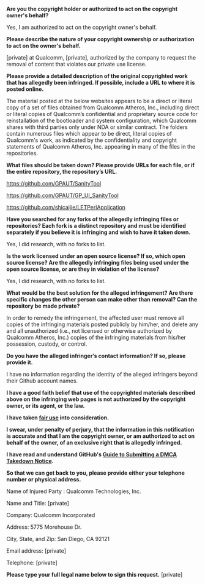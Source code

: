 **Are you the copyright holder or authorized to act on the copyright owner's behalf?**

Yes, I am authorized to act on the copyright owner's behalf.

**Please describe the nature of your copyright ownership or authorization to act on the owner's behalf.**

[private] at Qualcomm, [private], authorized by the company to request the removal of content that violates our private use license.

**Please provide a detailed description of the original copyrighted work that has allegedly been infringed. If possible, include a URL to where it is posted online.**

The material posted at the below websites appears to be a direct or literal copy of a set of files obtained from Qualcomm Atheros, Inc., including direct or literal copies of Qualcomm’s confidential and proprietary source code for reinstallation of the bootloader and system configuration, which Qualcomm shares with third parties only under NDA or similar contract. The folders contain numerous files which appear to be direct, literal copies of Qualcomm's work, as indicated by the confidentiality and copyright statements of Qualcomm Atheros, Inc. appearing in many of the files in the repositories.

**What files should be taken down? Please provide URLs for each file, or if the entire repository, the repository’s URL.**

https://github.com/GPAUT/SanityTool

https://github.com/GPAUT/GP_UI_SanityTool

https://github.com/shicaijie/LETPerlApplication

**Have you searched for any forks of the allegedly infringing files or repositories? Each fork is a distinct repository and must be identified separately if you believe it is infringing and wish to have it taken down.**

Yes, I did research, with no forks to list.

**Is the work licensed under an open source license? If so, which open source license? Are the allegedly infringing files being used under the open source license, or are they in violation of the license?**

Yes, I did research, with no forks to list.

**What would be the best solution for the alleged infringement? Are there specific changes the other person can make other than removal? Can the repository be made private?**

In order to remedy the infringement, the affected user must remove all copies of the infringing materials posted publicly by him/her, and delete any and all unauthorized (i.e., not licensed or otherwise authorized by Qualcomm Atheros, Inc.) copies of the infringing materials from his/her possession, custody, or control.

**Do you have the alleged infringer’s contact information? If so, please provide it.**

I have no information regarding the identity of the alleged infringers beyond their Github account names.

**I have a good faith belief that use of the copyrighted materials described above on the infringing web pages is not authorized by the copyright owner, or its agent, or the law.**

**I have taken <a href="https://www.lumendatabase.org/topics/22">fair use</a> into consideration.**

**I swear, under penalty of perjury, that the information in this notification is accurate and that I am the copyright owner, or am authorized to act on behalf of the owner, of an exclusive right that is allegedly infringed.**

**I have read and understand GitHub's <a href="https://help.github.com/articles/guide-to-submitting-a-dmca-takedown-notice/">Guide to Submitting a DMCA Takedown Notice</a>.**

**So that we can get back to you, please provide either your telephone number or physical address.**

Name of Injured Party : Qualcomm Technologies, Inc.

Name and Title: [private]  

Company: Qualcomm Incorporated

Address: 5775 Morehouse Dr.

City, State, and Zip: San Diego, CA 92121

Email address: [private]  

Telephone: [private]  

**Please type your full legal name below to sign this request.**
[private]  
